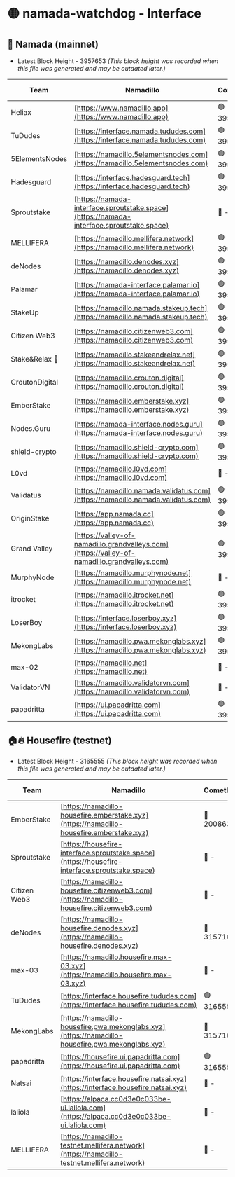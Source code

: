# 🟡 namada-watchdog - Interface

## 🚀 Namada (mainnet)
- Latest Block Height - 3957653 *(This block height was recorded when this file was generated and may be outdated later.)*

| Team | Namadillo | CometBFT | Indexer | MASP Indexer |
|-|-|-|-|-|
| Heliax | [https://www.namadillo.app](https://www.namadillo.app) | 🟢 3957626 | 🟢 3957626 | 🟡 3957418 |
| TuDudes | [https://interface.namada.tududes.com](https://interface.namada.tududes.com) | 🟢 3957626 | 🟢 3957626 | 🟡 3957418 |
| 5ElementsNodes | [https://namadillo.5elementsnodes.com](https://namadillo.5elementsnodes.com) | 🟢 3957627 | 🟢 3957626 | 🟡 3957418 |
| Hadesguard | [https://interface.hadesguard.tech](https://interface.hadesguard.tech) | 🟢 3957627 | 🟢 3957627 | 🟡 3957418 |
| Sproutstake | [https://namada-interface.sproutstake.space](https://namada-interface.sproutstake.space) | 🔴 - | 🔴 3738134 | 🔴 - |
| MELLIFERA | [https://namadillo.mellifera.network](https://namadillo.mellifera.network) | 🟢 3957630 | 🟢 3957630 | 🔴 3765769 |
| deNodes | [https://namadillo.denodes.xyz](https://namadillo.denodes.xyz) | 🟢 3957631 | 🟢 3957631 | 🟡 3957418 |
| Palamar | [https://namada-interface.palamar.io](https://namada-interface.palamar.io) | 🟢 3957632 | 🟢 3957631 | 🟡 3957418 |
| StakeUp | [https://namadillo.namada.stakeup.tech](https://namadillo.namada.stakeup.tech) | 🟢 3957632 | 🟢 3957632 | 🟡 3957418 |
| Citizen Web3 | [https://namadillo.citizenweb3.com](https://namadillo.citizenweb3.com) | 🟢 3957633 | 🟢 3957632 | 🔴 3765769 |
| Stake&Relax 🦥 | [https://namadillo.stakeandrelax.net](https://namadillo.stakeandrelax.net) | 🟢 3957633 | 🟢 3957633 | 🔴 3765769 |
| CroutonDigital | [https://namadillo.crouton.digital](https://namadillo.crouton.digital) | 🟢 3957634 | 🟢 3957634 | 🟡 3957418 |
| EmberStake | [https://namadillo.emberstake.xyz](https://namadillo.emberstake.xyz) | 🟢 3957634 | 🟢 3957634 | 🟡 3957418 |
| Nodes.Guru | [https://namada-interface.nodes.guru](https://namada-interface.nodes.guru) | 🟢 3957635 | 🟢 3957634 | 🟡 3957418 |
| shield-crypto | [https://namadillo.shield-crypto.com](https://namadillo.shield-crypto.com) | 🟢 3957635 | 🔴 - | 🔴 - |
| L0vd | [https://namadillo.l0vd.com](https://namadillo.l0vd.com) | 🔴 - | 🔴 - | 🔴 - |
| Validatus | [https://namadillo.namada.validatus.com](https://namadillo.namada.validatus.com) | 🟢 3957642 | 🟢 3957642 | 🔴 3819812 |
| OriginStake | [https://app.namada.cc](https://app.namada.cc) | 🟢 3957642 | 🟢 3957642 | 🟡 3957418 |
| Grand Valley | [https://valley-of-namadillo.grandvalleys.com](https://valley-of-namadillo.grandvalleys.com) | 🟢 3957643 | 🟢 3957643 | 🟡 3957418 |
| MurphyNode | [https://namadillo.murphynode.net](https://namadillo.murphynode.net) | 🔴 - | 🔴 - | 🔴 - |
| itrocket | [https://namadillo.itrocket.net](https://namadillo.itrocket.net) | 🟢 3957645 | 🟢 3957645 | 🟡 3957418 |
| LoserBoy | [https://interface.loserboy.xyz](https://interface.loserboy.xyz) | 🟢 3957646 | 🟢 3957645 | 🟡 3957418 |
| MekongLabs | [https://namadillo.pwa.mekonglabs.xyz](https://namadillo.pwa.mekonglabs.xyz) | 🟢 3957646 | 🟢 3957646 | 🟡 3957418 |
| max-02 | [https://namadillo.net](https://namadillo.net) | 🔴 - | 🔴 - | 🔴 - |
| ValidatorVN | [https://namadillo.validatorvn.com](https://namadillo.validatorvn.com) | 🔴 - | 🔴 - | 🔴 - |
| papadritta | [https://ui.papadritta.com](https://ui.papadritta.com) | 🟢 3957653 | 🟢 3957652 | 🟢 3957652 |

## 🏠🔥 Housefire (testnet)
- Latest Block Height - 3165555 *(This block height was recorded when this file was generated and may be outdated later.)*

| Team | Namadillo | CometBFT | Indexer | MASP Indexer |
|-|-|-|-|-|
| EmberStake | [https://namadillo-housefire.emberstake.xyz](https://namadillo-housefire.emberstake.xyz) | 🔴 2008636 | 🔴 - | 🔴 - |
| Sproutstake | [https://housefire-interface.sproutstake.space](https://housefire-interface.sproutstake.space) | 🔴 - | 🔴 - | 🔴 - |
| Citizen Web3 | [https://namadillo-housefire.citizenweb3.com](https://namadillo-housefire.citizenweb3.com) | 🔴 - | 🔴 - | 🔴 - |
| deNodes | [https://namadillo-housefire.denodes.xyz](https://namadillo-housefire.denodes.xyz) | 🔴 3157160 | 🔴 3157160 | 🔴 3157155 |
| max-03 | [https://namadillo.housefire.max-03.xyz](https://namadillo.housefire.max-03.xyz) | 🔴 - | 🔴 - | 🔴 - |
| TuDudes | [https://interface.housefire.tududes.com](https://interface.housefire.tududes.com) | 🟢 3165554 | 🟢 3165554 | 🟢 3165554 |
| MekongLabs | [https://namadillo-housefire.pwa.mekonglabs.xyz](https://namadillo-housefire.pwa.mekonglabs.xyz) | 🔴 3157160 | 🔴 3157160 | 🔴 3157155 |
| papadritta | [https://housefire.ui.papadritta.com](https://housefire.ui.papadritta.com) | 🟢 3165555 | 🟢 3165555 | 🟢 3165554 |
| Natsai | [https://interface.housefire.natsai.xyz](https://interface.housefire.natsai.xyz) | 🔴 - | 🔴 - | 🔴 - |
| laliola | [https://alpaca.cc0d3e0c033be-ui.laliola.com](https://alpaca.cc0d3e0c033be-ui.laliola.com) | 🔴 - | 🔴 - | 🔴 - |
| MELLIFERA | [https://namadillo-testnet.mellifera.network](https://namadillo-testnet.mellifera.network) | 🔴 - | 🔴 2778001 | 🔴 2607259 |

